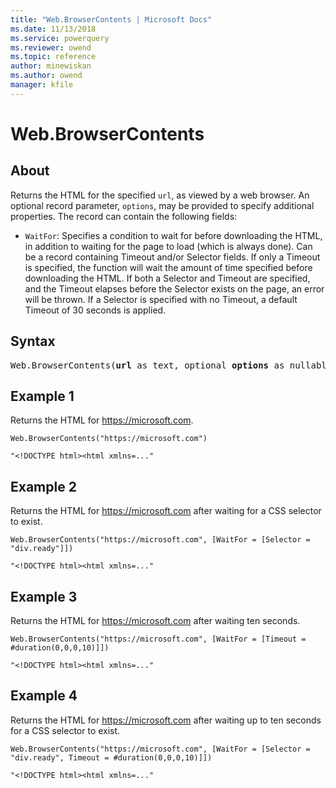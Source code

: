 ```yaml
---
title: "Web.BrowserContents | Microsoft Docs"
ms.date: 11/13/2018
ms.service: powerquery
ms.reviewer: owend
ms.topic: reference
author: minewiskan
ms.author: owend
manager: kfile
---
```

# Web.BrowserContents

  
## About  

Returns the HTML for the specified `url`, as viewed by a web browser. An optional record parameter, `options`, may be provided to specify additional properties. The record can contain the following fields: 

- `WaitFor`: Specifies a condition to wait for before downloading the HTML, in addition to waiting for the page to load (which is always done). Can be a record containing Timeout and/or Selector fields. If only a Timeout is specified, the function will wait the amount of time specified before downloading the HTML. If both a Selector and Timeout are specified, and the Timeout elapses before the Selector exists on the page, an error will be thrown. If a Selector is specified with no Timeout, a default Timeout of 30 seconds is applied.
  
## Syntax

<pre>
Web.BrowserContents(<b>url</b> as text, optional <b>options</b> as nullable record) as text
</pre>
  
## Example 1

Returns the HTML for https://microsoft.com.

```powerquery-m
Web.BrowserContents("https://microsoft.com")
```

`"<!DOCTYPE html><html xmlns=..."`

## Example 2

Returns the HTML for https://microsoft.com after waiting for a CSS selector to exist.

```powerquery-m
Web.BrowserContents("https://microsoft.com", [WaitFor = [Selector = "div.ready"]])
```

`"<!DOCTYPE html><html xmlns=..."`

## Example 3

Returns the HTML for https://microsoft.com after waiting ten seconds.

```powerquery-m
Web.BrowserContents("https://microsoft.com", [WaitFor = [Timeout = #duration(0,0,0,10)]])
```

`"<!DOCTYPE html><html xmlns=..."`

## Example 4

Returns the HTML for https://microsoft.com after waiting up to ten seconds for a CSS selector to exist.

```powerquery-m
Web.BrowserContents("https://microsoft.com", [WaitFor = [Selector = "div.ready", Timeout = #duration(0,0,0,10)]])
```

`"<!DOCTYPE html><html xmlns=..."`